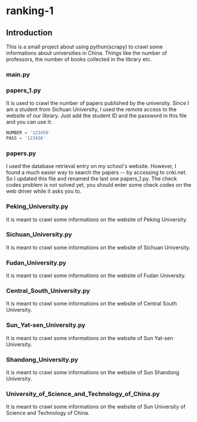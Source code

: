 # ranking-1

## Introduction

This is a small project about using python(scrapy) to crawl some informations about universities in China. Things like the number of professors, the number of books collected in the library etc. 

### main.py

### papers_1.py

It is used to crawl the number of papers published by the university. Since I am a student from Sichuan University, I used the remote access to the website of our library. Just add the student ID and the password in this file and you can use it: 

```python
NUMBER = '123456'
PASS = '123456'
```

### papers.py

I used the database retrieval entry on my school's website. However, I found a much easier way to search the papers -- by accessing to cnki.net. So I updated this file and renamed the last one papers_1.py. The check codes problem is not solved yet, you should enter some check codes on the web driver while it asks you to. 

### Peking_University.py

It is meant to crawl some informations on the website of Peking University. 

### Sichuan_University.py

It is meant to crawl some informations on the website of Sichuan University. 

### Fudan_University.py

It is meant to crawl some informations on the website of Fudan University. 

### Central_South_University.py

It is meant to crawl some informations on the website of Central South University. 

### Sun_Yat-sen_University.py

It is meant to crawl some informations on the website of Sun Yat-sen University.

### Shandong_University.py

It is meant to crawl some informations on the website of Sun Shandong University. 

### University_of_Science_and_Technology_of_China.py

It is meant to crawl some informations on the website of Sun University of Science and Technology of China. 
